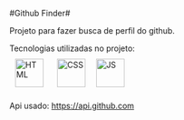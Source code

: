 #Github Finder#

Projeto para fazer busca de perfil do github.

Tecnologias utilizadas no projeto: <br>
<a href="https://www.html.com/" target="_blank"><img style="margin: 10px" src="https://upload.wikimedia.org/wikipedia/commons/thumb/6/61/HTML5_logo_and_wordmark.svg/2048px-HTML5_logo_and_wordmark.svg.png" alt="HTML" height="50" /></a>
<a href="https://www.css.com/" target="_blank"><img style="margin: 10px" src="https://upload.wikimedia.org/wikipedia/commons/thumb/d/d5/CSS3_logo_and_wordmark.svg/1200px-CSS3_logo_and_wordmark.svg.png" alt="CSS" height="50" /></a>
<a href="[https://www.css.com/](https://www.javascript.com/)" target="_blank"><img style="margin: 5px" src="https://theicom.org/wp-content/uploads/2016/03/js-logo.png" alt="JS" height="50" /></a>

Api usado:
https://api.github.com
